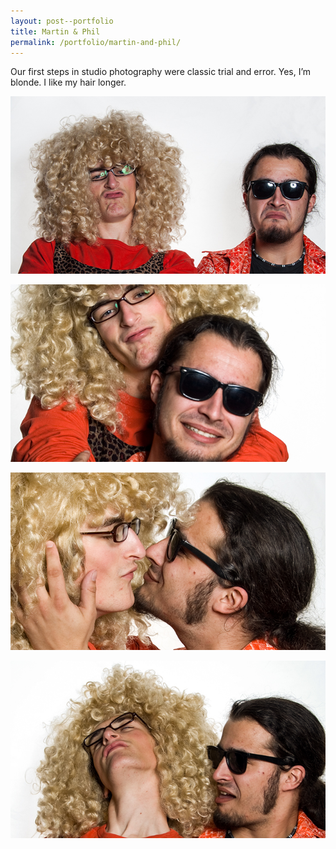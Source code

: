 ```yaml
---
layout: post--portfolio
title: Martin & Phil
permalink: /portfolio/martin-and-phil/
---
```

Our first steps in studio photography were classic trial and error. Yes, I’m blonde. I like my hair longer.

![Martin &amp; Phil 1](/img/martin-and-phil/portraet-1.jpg)

![Martin &amp; Phil 2](/img/martin-and-phil/portraet-2.jpg)

![Martin &amp; Phil 3](/img/martin-and-phil/portraet-3.jpg)

![Martin &amp; Phil 4](/img/martin-and-phil/portraet-4.jpg)